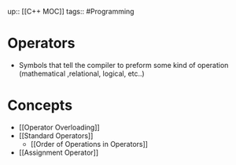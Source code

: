 up:: [[C++ MOC]]
tags:: #Programming 
# Operators
- Symbols that tell the compiler to preform some kind of operation (mathematical ,relational, logical, etc..)
# Concepts
- [[Operator Overloading]]
- [[Standard Operators]]
	- [[Order of Operations in Operators]]
- [[Assignment Operator]]



